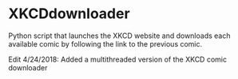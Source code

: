 # XKCDdownloader
Python script that launches the XKCD website and downloads each available comic by following the link to the previous comic.

Edit 4/24/2018:
Added a multithreaded version of the XKCD comic downloader

